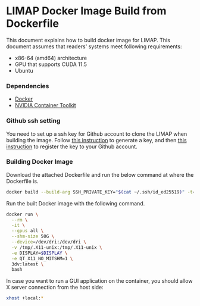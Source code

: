 # LIMAP Docker Image Build from Dockerfile
This document explains how to build docker image for LIMAP. This document assumes that readers' systems meet following requirements:
- x86-64 (amd64) architecture
- GPU that supports CUDA 11.5
- Ubuntu

### Dependencies
- [Docker](https://docs.docker.com/engine/install/)
- [NVIDIA Container Toolkit](https://docs.nvidia.com/datacenter/cloud-native/container-toolkit/install-guide.html#setting-up-nvidia-container-toolkit)

### Github ssh setting
You need to set up a ssh key for Github account to clone the LIMAP when building the image. Follow [this instruction](https://docs.github.com/en/authentication/connecting-to-github-with-ssh/generating-a-new-ssh-key-and-adding-it-to-the-ssh-agent) to generate a key, and then [this instruction](https://docs.github.com/en/authentication/connecting-to-github-with-ssh/adding-a-new-ssh-key-to-your-github-account) to register the key to your Github account.

### Building Docker Image
Download the attached Dockerfile and run the below command at where the Dockerfile is.
```bash
docker build --build-arg SSH_PRIVATE_KEY="$(cat ~/.ssh/id_ed25519)" -t="3dv:latest" .
```

Run the built Docker image with the following command.
```bash
docker run \
  --rm \
  -it \
  --gpus all \
  --shm-size 50G \
  --device=/dev/dri:/dev/dri \
  -v /tmp/.X11-unix:/tmp/.X11-unix \
  -e DISPLAY=$DISPLAY \
  -e QT_X11_NO_MITSHM=1 \
  3dv:latest \
  bash
```

In case you want to run a GUI application on the container, you should allow X server connection from the host side:
```bash
xhost +local:*
```
